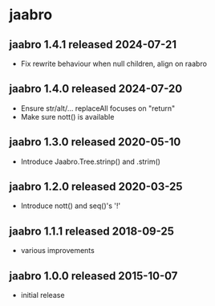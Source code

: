 
# jaabro


## jaabro 1.4.1 released 2024-07-21

* Fix rewrite behaviour when null children, align on raabro


## jaabro 1.4.0 released 2024-07-20

* Ensure str/alt/... replaceAll focuses on "return"
* Make sure nott() is available


## jaabro 1.3.0 released 2020-05-10

* Introduce Jaabro.Tree.strinp() and .strim()


## jaabro 1.2.0 released 2020-03-25

* Introduce nott() and seq()'s '!'


## jaabro 1.1.1 released 2018-09-25

* various improvements


## jaabro 1.0.0 released 2015-10-07

* initial release

